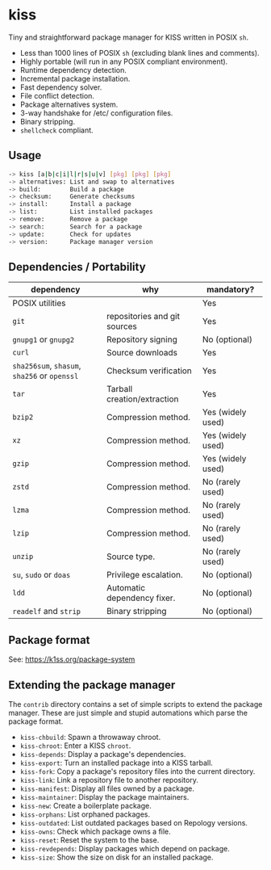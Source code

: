 # kiss

Tiny and straightforward package manager for KISS written in POSIX `sh`.

- Less than 1000 lines of POSIX `sh` (excluding blank lines and comments).
- Highly portable (will run in any POSIX compliant environment).
- Runtime dependency detection.
- Incremental package installation.
- Fast dependency solver.
- File conflict detection.
- Package alternatives system.
- 3-way handshake for /etc/ configuration files.
- Binary stripping.
- `shellcheck` compliant.


## Usage

```sh
-> kiss [a|b|c|i|l|r|s|u|v] [pkg] [pkg] [pkg]
-> alternatives: List and swap to alternatives
-> build:        Build a package
-> checksum:     Generate checksums
-> install:      Install a package
-> list:         List installed packages
-> remove:       Remove a package
-> search:       Search for a package
-> update:       Check for updates
-> version:      Package manager version
```

## Dependencies / Portability

| dependency      | why                          | mandatory?        |
| --------------- | ---------------------------- | ----------------- |
| POSIX utilities |                              | Yes               |
| `git`           | repositories and git sources | Yes               |
| `gnupg1` or `gnupg2` | Repository signing      | No (optional)     |
| `curl`          | Source downloads             | Yes               |
| `sha256sum`, `shasum`, `sha256` or `openssl` | Checksum verification | Yes |
| `tar`           | Tarball creation/extraction  | Yes               |
| `bzip2`         | Compression method.          | Yes (widely used) |
| `xz`            | Compression method.          | Yes (widely used) |
| `gzip`          | Compression method.          | Yes (widely used) |
| `zstd`          | Compression method.          | No  (rarely used) |
| `lzma`          | Compression method.          | No  (rarely used) |
| `lzip`          | Compression method.          | No  (rarely used) |
| `unzip`         | Source type.                 | No  (rarely used) |
| `su`, `sudo` or `doas` | Privilege escalation. | No  (optional)    |
| `ldd`           | Automatic dependency fixer.  | No  (optional)    |
| `readelf` and `strip` | Binary stripping       | No  (optional)    |


## Package format

See: <https://k1ss.org/package-system>


## Extending the package manager

The `contrib` directory contains a set of simple scripts to extend the package manager. These are just simple and stupid automations which parse the package format.

- `kiss-chbuild`: Spawn a throwaway chroot.
- `kiss-chroot`: Enter a KISS `chroot`.
- `kiss-depends`: Display a package's dependencies.
- `kiss-export`: Turn an installed package into a KISS tarball.
- `kiss-fork`: Copy a package's repository files into the current directory.
- `kiss-link`: Link a repository file to another repository.
- `kiss-manifest`: Display all files owned by a package.
- `kiss-maintainer`: Display the package maintainers.
- `kiss-new`: Create a boilerplate package.
- `kiss-orphans`: List orphaned packages.
- `kiss-outdated`: List outdated packages based on Repology versions.
- `kiss-owns`: Check which package owns a file.
- `kiss-reset`: Reset the system to the base.
- `kiss-revdepends`: Display packages which depend on package.
- `kiss-size`: Show the size on disk for an installed package.
